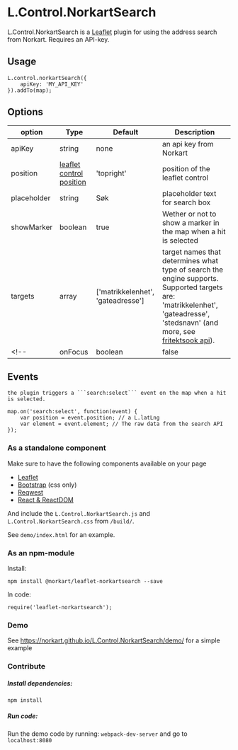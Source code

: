 # L.Control.NorkartSearch

L.Control.NorkartSearch is a [Leaflet][1] plugin for using the address search from Norkart. Requires an API-key.

## Usage

    L.control.norkartSearch({
        apiKey: 'MY_API_KEY'
    }).addTo(map);

## Options

| option      | Type   | Default | Description             |
|-------------|--------|---------|------------------------ |
| apiKey      | string |   none  | an api key from Norkart |
| position    | [leaflet control position][2] | 'topright' | position of the leaflet control       |
| placeholder | string | Søk   | placeholder text for search box
| showMarker  | boolean| true   | Wether or not to show a marker in the map when a hit is selected
| targets     | array<String> | ['matrikkelenhet', 'gateadresse'] | target names that determines what type of search the engine supports. Supported targets are: 'matrikkelenhet', 'gateadresse', 'stedsnavn' (and more, see [fritektsook api](http://www.webatlas.no/WAAPI-FritekstSok/swagger-ui/#!/suggest/CustomKommuneSuggestionRequest)).
<!-- |onFocus| boolean | false | Wether or not the searchbox should be automatically selected (focused) when the page is loaded -->


## Events

    the plugin triggers a ```search:select``` event on the map when a hit is selected.

    map.on('search:select', function(event) {
        var position = event.position; // a L.latLng
        var element = event.element; // The raw data from the search API
    });


### As a standalone component

Make sure to have the following components available on your page

- [Leaflet][1]
- [Bootstrap][3] (css only)
- [Reqwest][4]
- [React & ReactDOM][5]


[1]: http://leafletjs.com
[2]: http://leafletjs.com/reference.html#control-positions
[3]: http://getbootstrap.com
[4]: https://github.com/ded/reqwest
[5]: https://facebook.github.io/react/downloads.html

And include the ```L.Control.NorkartSearch.js``` and ```L.Control.NorkartSearch.css``` from ```/build/```.

See ```demo/index.html``` for an example.


### As an npm-module

Install:

    npm install @norkart/leaflet-norkartsearch --save

In code:

    require('leaflet-norkartsearch');


### Demo

See <https://norkart.github.io/L.Control.NorkartSearch/demo/> for a simple example


### Contribute

##### Install dependencies:
```npm install```

##### Run code:
Run the demo code by running:
```webpack-dev-server``` and go to ```localhost:8080```
